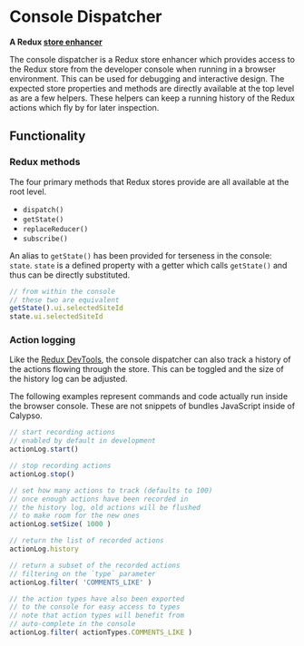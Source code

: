 # Console Dispatcher
**A Redux [store enhancer](https://github.com/reactjs/redux/blob/master/docs/Glossary.md#store-enhancer)**

The console dispatcher is a Redux store enhancer which provides access to the Redux store from the developer console when running in a browser environment.
This can be used for debugging and interactive design.
The expected store properties and methods are directly available at the top level as are a few helpers.
These helpers can keep a running history of the Redux actions which fly by for later inspection.

## Functionality

### Redux methods

The four primary methods that Redux stores provide are all available at the root level.

 - `dispatch()`
 - `getState()`
 - `replaceReducer()`
 - `subscribe()`
 
An alias to `getState()` has been provided for terseness in the console: `state`.
`state` is a defined property with a getter which calls `getState()` and thus can be directly substituted.

```js
// from within the console
// these two are equivalent
getState().ui.selectedSiteId
state.ui.selectedSiteId
```

### Action logging

Like the [Redux DevTools](https://github.com/zalmoxisus/redux-devtools-extension), the console dispatcher can also track a history of the actions flowing through the store.
This can be toggled and the size of the history log can be adjusted.

The following examples represent commands and code actually run inside the browser console.
These are not snippets of bundles JavaScript inside of Calypso.

```js
// start recording actions
// enabled by default in development
actionLog.start()

// stop recording actions
actionLog.stop()

// set how many actions to track (defaults to 100)
// once enough actions have been recorded in
// the history log, old actions will be flushed
// to make room for the new ones
actionLog.setSize( 1000 )

// return the list of recorded actions
actionLog.history

// return a subset of the recorded actions
// filtering on the `type` parameter
actionLog.filter( 'COMMENTS_LIKE' )

// the action types have also been exported
// to the console for easy access to types
// note that action types will benefit from
// auto-complete in the console
actionLog.filter( actionTypes.COMMENTS_LIKE )
```

